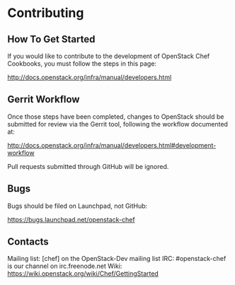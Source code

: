 Contributing
============

How To Get Started
------------------

If you would like to contribute to the development of OpenStack Chef Cookbooks,
you must follow the steps in this page:

   http://docs.openstack.org/infra/manual/developers.html

Gerrit Workflow
---------------

Once those steps have been completed, changes to OpenStack
should be submitted for review via the Gerrit tool, following
the workflow documented at:

   http://docs.openstack.org/infra/manual/developers.html#development-workflow

Pull requests submitted through GitHub will be ignored.

Bugs
----

Bugs should be filed on Launchpad, not GitHub:

   https://bugs.launchpad.net/openstack-chef

Contacts
--------

Mailing list: [chef] on the OpenStack-Dev mailing list
IRC: #openstack-chef is our channel on irc.freenode.net
Wiki: https://wiki.openstack.org/wiki/Chef/GettingStarted
